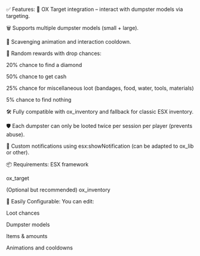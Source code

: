✅ Features:
🎯 OX Target integration – interact with dumpster models via targeting.

🗑️ Supports multiple dumpster models (small + large).

🧍 Scavenging animation and interaction cooldown.

🎁 Random rewards with drop chances:

20% chance to find a diamond

50% chance to get cash

25% chance for miscellaneous loot (bandages, food, water, tools, materials)

5% chance to find nothing

🛠️ Fully compatible with ox_inventory and fallback for classic ESX inventory.

🛡️ Each dumpster can only be looted twice per session per player (prevents abuse).

💬 Custom notifications using esx:showNotification (can be adapted to ox_lib or other).

📦 Requirements:
ESX framework

ox_target

(Optional but recommended) ox_inventory

🧩 Easily Configurable:
You can edit:

Loot chances

Dumpster models

Items & amounts

Animations and cooldowns
